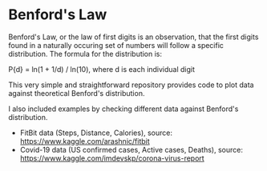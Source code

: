# Benford's Law
Benford's Law, or the law of first digits is an observation, that the first digits found in a naturally occuring set of numbers will follow a specific distribution.
The formula for the distribution is:

P{d} = ln(1 + 1/d) / ln(10), where d is each individual digit


This very simple and straightforward repository provides code to plot data against theoretical Benford's distribution.

I also included examples by checking different data against Benford's distribution. 
  - FitBit data (Steps, Distance, Calories), source: https://www.kaggle.com/arashnic/fitbit
  - Covid-19 data (US confirmed cases, Active cases, Deaths), source: https://www.kaggle.com/imdevskp/corona-virus-report
